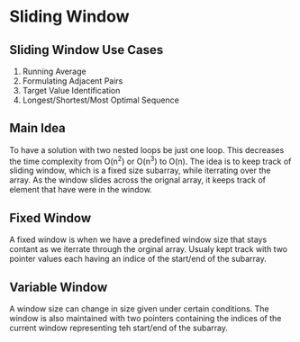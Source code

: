 # Sliding Window

## Sliding Window Use Cases

1. Running Average
2. Formulating Adjacent Pairs
3. Target Value Identification
4. Longest/Shortest/Most Optimal Sequence

## Main Idea

To have a solution with two nested loops be just one loop. This decreases the time complexity from O(n<sup>2</sup>) or O(n<sup>3</sup>) to O(n). The idea is to keep track of sliding window, which is a fixed size subarray, while iterrating over the array. As the window slides across the orignal array, it keeps track of element that have were in the window.

## Fixed Window

A fixed window is when we have a predefined window size that stays contant as we iterrate through the orginal array. Usualy kept track with two pointer values each having an indice of the start/end of the subarray.

## Variable Window

A window size can change in size given under certain conditions. The window is also maintained with two pointers containing the indices of the current window representing teh start/end of the subarray.
